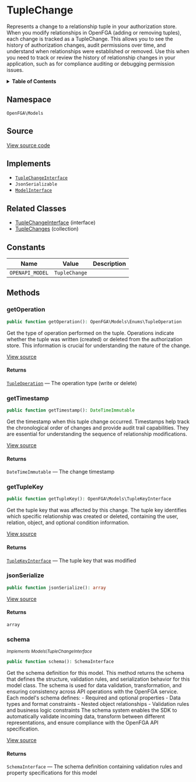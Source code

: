 # TupleChange

Represents a change to a relationship tuple in your authorization store. When you modify relationships in OpenFGA (adding or removing tuples), each change is tracked as a TupleChange. This allows you to see the history of authorization changes, audit permissions over time, and understand when relationships were established or removed. Use this when you need to track or review the history of relationship changes in your application, such as for compliance auditing or debugging permission issues.

<details>
<summary><strong>Table of Contents</strong></summary>

- [Namespace](#namespace)
- [Source](#source)
- [Implements](#implements)
- [Related Classes](#related-classes)
- [Constants](#constants)
- [Methods](#methods)

- [`getOperation()`](#getoperation)
  - [`getTimestamp()`](#gettimestamp)
  - [`getTupleKey()`](#gettuplekey)
  - [`jsonSerialize()`](#jsonserialize)
  - [`schema()`](#schema)

</details>

## Namespace

`OpenFGA\Models`

## Source

[View source code](https://github.com/evansims/openfga-php/blob/main/src/Models/TupleChange.php)

## Implements

- [`TupleChangeInterface`](TupleChangeInterface.md)
- `JsonSerializable`
- [`ModelInterface`](ModelInterface.md)

## Related Classes

- [TupleChangeInterface](Models/TupleChangeInterface.md) (interface)
- [TupleChanges](Models/Collections/TupleChanges.md) (collection)

## Constants

| Name            | Value         | Description |
| --------------- | ------------- | ----------- |
| `OPENAPI_MODEL` | `TupleChange` |             |

## Methods

### getOperation

```php
public function getOperation(): OpenFGA\Models\Enums\TupleOperation

```

Get the type of operation performed on the tuple. Operations indicate whether the tuple was written (created) or deleted from the authorization store. This information is crucial for understanding the nature of the change.

[View source](https://github.com/evansims/openfga-php/blob/main/src/Models/TupleChange.php#L80)

#### Returns

[`TupleOperation`](Models/Enums/TupleOperation.md) — The operation type (write or delete)

### getTimestamp

```php
public function getTimestamp(): DateTimeImmutable

```

Get the timestamp when this tuple change occurred. Timestamps help track the chronological order of changes and provide audit trail capabilities. They are essential for understanding the sequence of relationship modifications.

[View source](https://github.com/evansims/openfga-php/blob/main/src/Models/TupleChange.php#L89)

#### Returns

`DateTimeImmutable` — The change timestamp

### getTupleKey

```php
public function getTupleKey(): OpenFGA\Models\TupleKeyInterface

```

Get the tuple key that was affected by this change. The tuple key identifies which specific relationship was created or deleted, containing the user, relation, object, and optional condition information.

[View source](https://github.com/evansims/openfga-php/blob/main/src/Models/TupleChange.php#L98)

#### Returns

[`TupleKeyInterface`](TupleKeyInterface.md) — The tuple key that was modified

### jsonSerialize

```php
public function jsonSerialize(): array

```

[View source](https://github.com/evansims/openfga-php/blob/main/src/Models/TupleChange.php#L107)

#### Returns

`array`

### schema

*<small>Implements Models\TupleChangeInterface</small>*

```php
public function schema(): SchemaInterface

```

Get the schema definition for this model. This method returns the schema that defines the structure, validation rules, and serialization behavior for this model class. The schema is used for data validation, transformation, and ensuring consistency across API operations with the OpenFGA service. Each model&#039;s schema defines: - Required and optional properties - Data types and format constraints - Nested object relationships - Validation rules and business logic constraints The schema system enables the SDK to automatically validate incoming data, transform between different representations, and ensure compliance with the OpenFGA API specification.

[View source](https://github.com/evansims/openfga-php/blob/main/src/Models/ModelInterface.php#L52)

#### Returns

`SchemaInterface` — The schema definition containing validation rules and property specifications for this model
